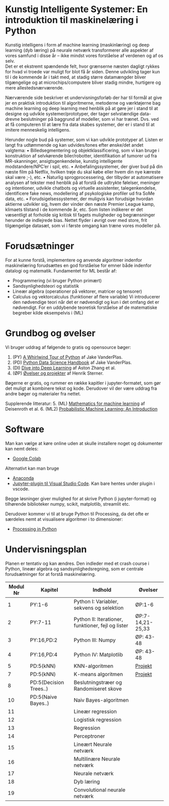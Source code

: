 # Kunstig Intelligente Systemer: En introduktion til maskinelæring i Python
Kunstig intelligens i form af machine learning (maskinlæring) og deep learning (dyb læring) på neurale netværk transformerer alle aspekter af vores samfund i disse år – ikke mindst vores forståelse af verdenen og af os selv.  
Det er et ekstremt spændende felt, hvor grænserne næsten dagligt rykkes for hvad vi troede var muligt for blot få år siden. Denne udvikling tager kun til i de kommende år i takt med, at stadig større datamængder bliver tilgængelige og at microchips/computere bliver stadig mindre, hurtigere og mere allestedsnærværende. 

Nærværende side beskriver et undervisningsforløb der har til formål at give jer en praktisk introduktion til algoritmerne, metoderne og værktøjerne bag machine learning og deep learning med henblik på at gøre jer i stand til at designe og udvikle systemer/prototyper, der tager selvstændige data-drevne beslutninger på baggrund af modeller, som vi har trænet. Dvs. ved at få computeren til at lære fra data skabes systemer, der er i stand til at imitere menneskelig intelligens. 

Herunder nogle bud på systemer, som vi kan udvikle prototyper af. Listen er langt fra udtømmende og kan udvides/tones efter ønske/det andet valgtema:
•	Billedsegmentering og objektklassificering, som vi kan bruge i konstruktion af selvkørende biler/robotter, identifikation af tumorer ud fra MR-skanninger, ansigtsgenkendelse, kunstig intelligente modstandere/NPC’er i spil, etc.
•	Anbefalingssystemer, der giver  bud på din næste film på Netflix, hvilken trøje du skal købe eller hvem din nye kæreste skal være ;-), etc.
•	Naturlig sprogprocessering, der tilbyder at automatisere analysen af tekster med henblik på at forstå de udtrykte følelser, meninger og intentioner, udvikle chatbots og virtuelle assistenter, talegenkendelse, identificere fake news, modellering af psykologiske profiler ud fra SoMe data, etc.
•	Forudsigelsessystemer, der muligvis kan forudsige hvordan aktierne udvikler sig, hvem der vinder den næste Premier League kamp, klimaets tilstand i de kommende år, etc.
Som listen indikerer er det væsentligt at forholde sig kritisk til fagets muligheder og begrænsninger herunder de indlejrede bias. Nettet flyder i øvrigt over med store, frit tilgængelige datasæt, som vi i første omgang kan træne vores modeller på. 

# Forudsætninger
For at kunne forstå, implementere og anvende algoritmer indenfor maskinelæring forudsættes en god forståelse for emner både indenfor datalogi og matematik. Fundamentet for ML består af:
- Programmering (vi bruger Python primært)
- Sandsynlighedsteori og statistik 
- Lineær algebra (operationer på vektorer, matricer og tensorer)
- Calculus og vektorcalculus (funktioner af flere variable)
Vi introducerer den nødvendige teori når det er nødvendigt og kun i det omfang det er nødvendigt. For en uddybende teoretisk forståelse af de matematiske begreber kilde eksempelvis i (ML)

# Grundbog og øvelser
Vi bruger uddrag af følgende to gratis og opensource bøger: 
1. (PY) [A Whirlwind Tour of Python](https://jakevdp.github.io/WhirlwindTourOfPython/) af Jake VanderPlas. 
2. (PD) [Python Data Science Handbook](https://jakevdp.github.io/PythonDataScienceHandbook/) af Jake VanderPlas.
3. (DI) [Dive into Deep Learning](https://d2l.ai/) af Aston Zhang et al.
4. (ØP) [Øvelser og projekter](https://github.com/HenrikSterner/PythonForDataScience/blob/master/exercises/exercises.ipynb) af Henrik Sterner.
   
Bøgerne er gratis, og rummer en række kapitler i jupyter-formatet, som gør det muligt at kombinere tekst og kode. Derudover vil der være uddrag fra andre bøger og materialer fra nettet. 


Supplerende litteratur: 
5. (ML) [Mathematics for machine learning](https://mml-book.github.io/) af Deisenroth et al.
6. (ML2) [Probabilistic Machine Learning: An Introduction](https://probml.github.io/pml-book/book1.html)


# Software
Man kan vælge at køre online uden at skulle installere noget og dokumenter kan nemt deles:
- [Google Colab](https://colab.research.google.com/)

Alternativt kan man bruge 
- [Anaconda](https://www.anaconda.com/products/individual) 
- [Jupyter-plugin til Visual Studio Code](https://marketplace.visualstudio.com/items?itemName=ms-toolsai.jupyter). Kan bare hentes under plugin i vscode.

Begge løsninger giver mulighed for at skrive Python (i jupyter-format) og tilhørende biblioteker numpy, scikit, matplotlib, streamlit etc.

Derudover kommer vi til at bruge Python til Processing, da det ofte er særdeles nemt at visualisere algoritmer i to dimensioner:
- [Processing in Python](https://py.processing.org/)


# Undervisningsplan
Planen er tentativ og kan ændres. Den indleder med et crash course i Python, lineær algebra og sandsynlighedsregning, som er centrale forudsætninger for at forstå maskinelæring.

Modul Nr       | Kapitel     | Indhold                     | Øvelser     |
----------- | ----------- | ----------------------------| ----------- |
1 |PY:1-6 | Python I: Variabler, sekvens og selektion | ØP:1-6     |
2 |PY:7-11 | Python II: Iterationer, funktioner, fejl og lister  |ØP:7-14,21-25,33 |
3 |PY:16,PD:2 | Python III: Numpy  |ØP: 43-48|
4 |PY:16,PD:4 | Python IV: Matplotlib  |ØP: 43-48 |
5 |PD:5(kNN)  | KNN-algoritmen | [Projekt](https://github.com/HenrikSterner/PythonExercises/blob/main/projects/ML_knn.md) |
7 |PD:5(kNN) | K-means algoritmen |[Projekt](https://github.com/HenrikSterner/PythonExercises/blob/main/projects/ML_kmeans.md) |
8 |PD:5(Decision Trees..) | Beslutningstræer og Randomiseret skove ||
10 |PD:5(Naive Bayes..)  | Naiv Bayes-algoritmen | |
11 | | Lineær regression | |
12 | | Logistisk regression |  |
13 | | Regression | |
14 | | Perceptroner |  |
15 | | Lineært Neurale netværk |  |
16 | | Multilinære Neurale netværk |  |
17 | | Neurale netværk |  |
18 | | Dyb læring |  |
19 | | Convolutional neurale netværk |  |

